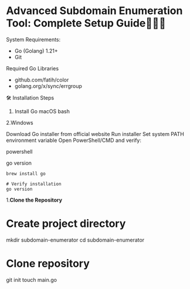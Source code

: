 # **Advanced Subdomain Enumeration Tool: Complete Setup Guide🕵️‍♂️🌐**

System Requirements:

- Go (Golang) 1.21+
- Git


Required Go Libraries

- github.com/fatih/color
- golang.org/x/sync/errgroup

🛠 Installation Steps
1. Install Go
macOS
bash


2.Windows

Download Go installer from official website
Run installer
Set system PATH environment variable
Open PowerShell/CMD and verify:

powershell

go version


``` # Using Homebrew
brew install go

# Verify installation
go version
```


1.**Clone the Repository**

# Create project directory
mkdir subdomain-enumerator
cd subdomain-enumerator

# Clone repository 
git init
touch main.go






